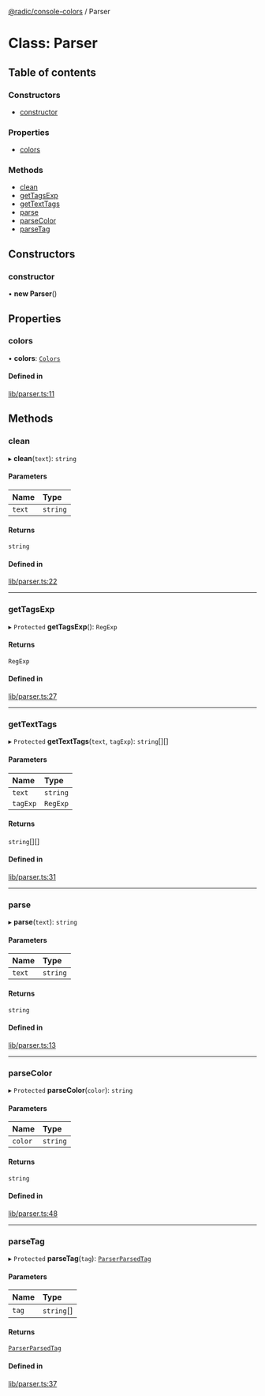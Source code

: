 [@radic/console-colors](../README.md) / Parser

# Class: Parser

## Table of contents

### Constructors

- [constructor](Parser.md#constructor)

### Properties

- [colors](Parser.md#colors)

### Methods

- [clean](Parser.md#clean)
- [getTagsExp](Parser.md#gettagsexp)
- [getTextTags](Parser.md#gettexttags)
- [parse](Parser.md#parse)
- [parseColor](Parser.md#parsecolor)
- [parseTag](Parser.md#parsetag)

## Constructors

### constructor

• **new Parser**()

## Properties

### colors

• **colors**: [`Colors`](Colors.md)

#### Defined in

[lib/parser.ts:11](https://github.com/robinradic/npm-console/blob/10cb77f/packages/console-colors/src/lib/parser.ts#L11)

## Methods

### clean

▸ **clean**(`text`): `string`

#### Parameters

| Name | Type |
| :------ | :------ |
| `text` | `string` |

#### Returns

`string`

#### Defined in

[lib/parser.ts:22](https://github.com/robinradic/npm-console/blob/10cb77f/packages/console-colors/src/lib/parser.ts#L22)

___

### getTagsExp

▸ `Protected` **getTagsExp**(): `RegExp`

#### Returns

`RegExp`

#### Defined in

[lib/parser.ts:27](https://github.com/robinradic/npm-console/blob/10cb77f/packages/console-colors/src/lib/parser.ts#L27)

___

### getTextTags

▸ `Protected` **getTextTags**(`text`, `tagExp`): `string`[][]

#### Parameters

| Name | Type |
| :------ | :------ |
| `text` | `string` |
| `tagExp` | `RegExp` |

#### Returns

`string`[][]

#### Defined in

[lib/parser.ts:31](https://github.com/robinradic/npm-console/blob/10cb77f/packages/console-colors/src/lib/parser.ts#L31)

___

### parse

▸ **parse**(`text`): `string`

#### Parameters

| Name | Type |
| :------ | :------ |
| `text` | `string` |

#### Returns

`string`

#### Defined in

[lib/parser.ts:13](https://github.com/robinradic/npm-console/blob/10cb77f/packages/console-colors/src/lib/parser.ts#L13)

___

### parseColor

▸ `Protected` **parseColor**(`color`): `string`

#### Parameters

| Name | Type |
| :------ | :------ |
| `color` | `string` |

#### Returns

`string`

#### Defined in

[lib/parser.ts:48](https://github.com/robinradic/npm-console/blob/10cb77f/packages/console-colors/src/lib/parser.ts#L48)

___

### parseTag

▸ `Protected` **parseTag**(`tag`): [`ParserParsedTag`](../interfaces/ParserParsedTag.md)

#### Parameters

| Name | Type |
| :------ | :------ |
| `tag` | `string`[] |

#### Returns

[`ParserParsedTag`](../interfaces/ParserParsedTag.md)

#### Defined in

[lib/parser.ts:37](https://github.com/robinradic/npm-console/blob/10cb77f/packages/console-colors/src/lib/parser.ts#L37)
